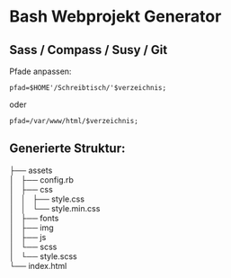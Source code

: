 Bash Webprojekt Generator
=========================================================

Sass / Compass / Susy / Git
---------------------------------------
Pfade anpassen:

    pfad=$HOME'/Schreibtisch/'$verzeichnis;
oder

    pfad=/var/www/html/$verzeichnis;

Generierte Struktur:
--------------------

├── assets<br>
│   ├── config.rb<br>
│   ├── css<br>
│   │   ├── style.css<br>
│   │   └── style.min.css<br>
│   ├── fonts<br>
│   ├── img<br>
│   ├── js<br>
│   └── scss<br>
│       └── style.scss<br>
└── index.html<br>

